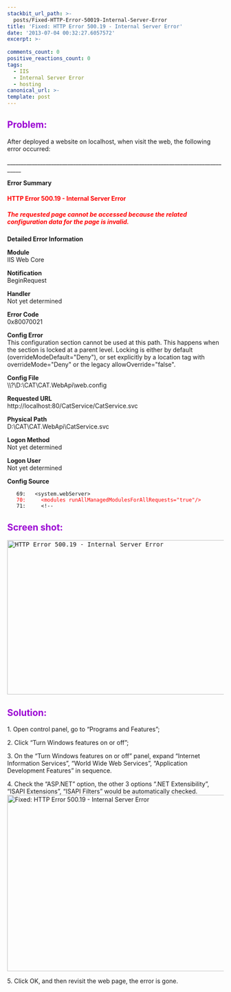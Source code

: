 ```yaml
---
stackbit_url_path: >-
  posts/Fixed-HTTP-Error-50019-Internal-Server-Error
title: 'Fixed: HTTP Error 500.19 - Internal Server Error'
date: '2013-07-04 00:32:27.6057572'
excerpt: >-
  
comments_count: 0
positive_reactions_count: 0
tags: 
  - IIS
  - Internal Server Error
  - hosting
canonical_url: >-
template: post
---
```

<h2><font color="#9b00d3">Problem:</font></h2>  <p>After deployed a website on localhost, when visit the web, the following error occurred:</p>  <p>___________________________________________________________________________________</p>  <p><strong>Error Summary</strong></p>  <h4><font color="#ff0000">HTTP Error 500.19 - Internal Server Error</font></h4>  <h5><font color="#ff0000">The requested page cannot be accessed because the related configuration data for the page is invalid.</font></h5>  <p><strong>Detailed Error Information</strong></p>  <p><strong>Module</strong>    <br />IIS Web Core</p>  <p><strong>Notification</strong>    <br />BeginRequest</p>  <p><strong>Handler</strong>    <br />Not yet determined</p>  <p><strong>Error Code     <br /></strong>0x80070021</p>  <p><strong>Config Error     <br /></strong>This configuration section cannot be used at this path. This happens when the section is locked at a parent level. Locking is either by default (overrideModeDefault=&quot;Deny&quot;), or set explicitly by a location tag with overrideMode=&quot;Deny&quot; or the legacy allowOverride=&quot;false&quot;.</p>  <p><strong>Config File     <br /></strong>\\?\D:\CAT\CAT.WebApi\web.config</p>  <p><strong>Requested URL     <br /></strong>http://localhost:80/CatService/CatService.svc</p>  <p><strong>Physical Path     <br /></strong>D:\CAT\CAT.WebApi\CatService.svc</p>  <p><strong>Logon Method     <br /></strong>Not yet determined</p>  <p><strong>Logon User     <br /></strong>Not yet determined</p>  <p><strong>Config Source</strong></p>  <pre><code>   69:   &lt;system.webServer&gt;
<font color="#ff0000">   70:     &lt;modules runAllManagedModulesForAllRequests=&quot;true&quot;/&gt;</font>
   71:     &lt;!--
</code></pre>

<h2><font color="#9b00d3">Screen shot:</font></h2>

<pre><a href="http://zizhujy.com/blog/image.axd?picture=image_630.png"><img title="HTTP Error 500.19 - Internal Server Error" style="border-top: 0px; border-right: 0px; background-image: none; border-bottom: 0px; padding-top: 0px; padding-left: 0px; border-left: 0px; display: inline; padding-right: 0px" border="0" alt="HTTP Error 500.19 - Internal Server Error" src="http://zizhujy.com/blog/image.axd?picture=image_thumb_318.png" width="652" height="358" /></a></pre>

<h2><font color="#9b00d3">Solution:</font></h2>

<p>1. Open control panel, go to “Programs and Features”;</p>

<p>2. Click “Turn Windows features on or off”;</p>

<p>3. On the “Turn Windows features on or off” panel, expand “Internet Information Services”, “World Wide Web Services”, “Application Development Features” in sequence.</p>

<p>4. Check the “ASP.NET” option, the other 3 options “.NET Extensibility”, “ISAPI Extensions”, “ISAPI Filters” would be automatically checked.<a href="http://zizhujy.com/blog/image.axd?picture=image_631.png"><img title="Fixed: HTTP Error 500.19 - Internal Server Error" style="border-top: 0px; border-right: 0px; background-image: none; border-bottom: 0px; padding-top: 0px; padding-left: 0px; border-left: 0px; display: inline; padding-right: 0px" border="0" alt="Fixed: HTTP Error 500.19 - Internal Server Error" src="http://zizhujy.com/blog/image.axd?picture=image_thumb_319.png" width="660" height="409" /></a></p>

<p>5. Click OK, and then revisit the web page, the error is gone.</p>